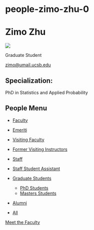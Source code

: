 # people-zimo-zhu-0

# Zimo Zhu

![](https://www.pstat.ucsb.edu/sites/default/files/styles/people_node/public/people/photo/Zimo%20Zhu_PSTAT_001.jpg?itok=wkbSxoZy)

Graduate Student

[zimo@umail.ucsb.edu](mailto:zimo@umail.ucsb.edu)

## Specialization:

PhD in Statistics and Applied Probability

## People Menu

- [Faculty](/people/academic "Faculty")
- [Emeriti](/people/emeriti "Emeriti")
- [Visiting Faculty](/people/visiting "Visiting Faculty")
- [Former Visiting Instructors](/people/lecturer "Former Visiting Instructors")
- [Staff](/people/staff)
- [Staff Student Assistant](/people/researcher "Staff Student Assistant")
- [Graduate Students](/people/student "Graduate Students")
  
  - [PhD Students](/people/student/phd "PhD Students")
  - [Masters Students](/people/student/masters "Masters Students")
- [Alumni](/people/alumni)
- [All](/people/all)

[Meet the Faculty](/people/meet-the-faculty)